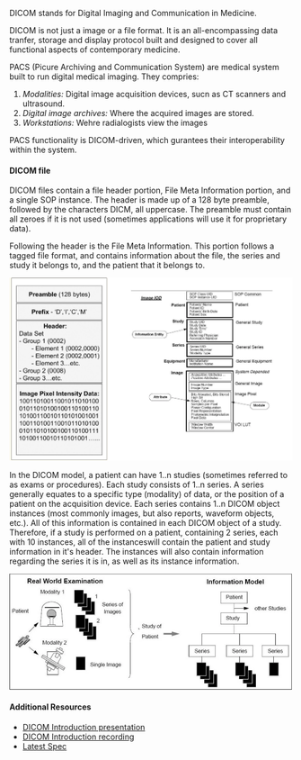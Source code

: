 DICOM stands for Digital Imaging and Communication in Medicine.

DICOM is not just a image or a file format. It is an all-encompassing data tranfer, storage and display protocol built and designed to cover all functional aspects of contemporary medicine.

PACS (Picure Archiving and Communication System) are medical system built to run digital medical imaging. They compries:
1. *Modalities:* Digital image acquisition devices, sucn as CT scanners and ultrasound.
2. *Digital image archives:* Where the acquired images are stored.
3. *Workstations:* Wehre radialogists view the images

PACS functionality is DICOM-driven, which gurantees their interoperability within the system.

#### DICOM file

DICOM files contain a file header portion, File Meta Information portion, and a single SOP instance. The header is made up of a 128 byte preamble, followed by the characters DICM, all uppercase. The preamble must contain all zeroes if it is not used (sometimes applications will use it for proprietary data).

Following the header is the File Meta Information. This portion follows a tagged file format, and contains information about the file, the series and study it belongs to, and the patient that it belongs to. 

![Dicom file](images/DICOM-file.png)

In the DICOM model, a patient can have 1..n studies (sometimes referred to as exams or procedures). Each study consists of 1..n series. A series generally equates to a specific type (modality) of data, or the position of a patient on the acquisition device. Each series contains 1..n DICOM object instances (most commonly images, but also reports, waveform objects, etc.). All of this information is contained in each DICOM object of a study. Therefore, if a study is performed on a patient, containing 2 series, each with 10 instances, all of the instanceswill contain the patient and study information in it's header. The instances will also contain information regarding the series it is in, as well as its instance information.

![Dicom model](images/DICOM-model.png)

#### Additional Resources
- [DICOM Introduction presentation](https://microsoft.sharepoint.com/teams/msh/Shared%20Documents/Project%20Resolute/Medical%20Imaging%20and%20Media/Introduction%20to%20DICOM.pptx?d=wa2f95d3a33164cce8cdcf1ac3d2644c8)
- [DICOM Introduction recording](https://msit.microsoftstream.com/video/977cc741-5e4f-4cdd-bc26-2bc4dd99521a)
- [Latest Spec](https://www.dicomstandard.org/current/)
